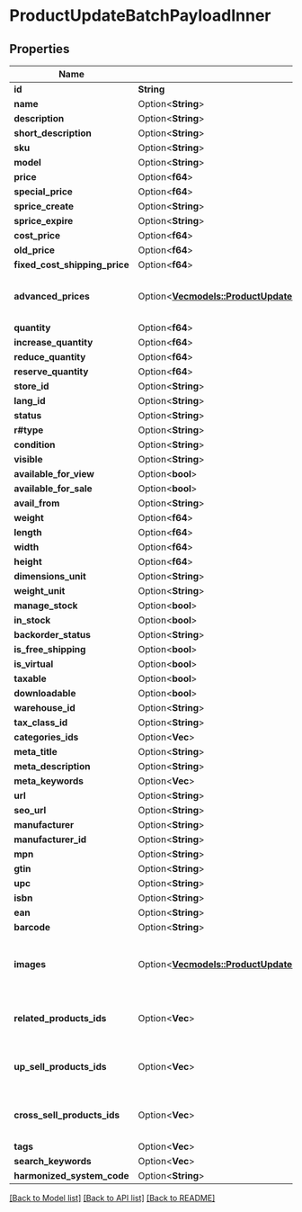 # ProductUpdateBatchPayloadInner

## Properties

Name | Type | Description | Notes
------------ | ------------- | ------------- | -------------
**id** | **String** |  | 
**name** | Option<**String**> |  | [optional]
**description** | Option<**String**> |  | [optional]
**short_description** | Option<**String**> |  | [optional]
**sku** | Option<**String**> |  | [optional]
**model** | Option<**String**> |  | [optional]
**price** | Option<**f64**> |  | [optional]
**special_price** | Option<**f64**> |  | [optional]
**sprice_create** | Option<**String**> |  | [optional]
**sprice_expire** | Option<**String**> |  | [optional]
**cost_price** | Option<**f64**> |  | [optional]
**old_price** | Option<**f64**> |  | [optional]
**fixed_cost_shipping_price** | Option<**f64**> |  | [optional]
**advanced_prices** | Option<[**Vec<models::ProductUpdateBatchPayloadInnerAdvancedPricesInner>**](ProductUpdateBatch_payload_inner_advanced_prices_inner.md)> | If an empty array is passed, all entries will be deleted when the 'nested_items_update_behaviour' parameter is set to 'replace'. | [optional]
**quantity** | Option<**f64**> |  | [optional]
**increase_quantity** | Option<**f64**> |  | [optional]
**reduce_quantity** | Option<**f64**> |  | [optional]
**reserve_quantity** | Option<**f64**> |  | [optional]
**store_id** | Option<**String**> |  | [optional]
**lang_id** | Option<**String**> |  | [optional]
**status** | Option<**String**> |  | [optional]
**r#type** | Option<**String**> |  | [optional]
**condition** | Option<**String**> |  | [optional]
**visible** | Option<**String**> |  | [optional]
**available_for_view** | Option<**bool**> |  | [optional]
**available_for_sale** | Option<**bool**> |  | [optional]
**avail_from** | Option<**String**> |  | [optional]
**weight** | Option<**f64**> |  | [optional]
**length** | Option<**f64**> |  | [optional]
**width** | Option<**f64**> |  | [optional]
**height** | Option<**f64**> |  | [optional]
**dimensions_unit** | Option<**String**> |  | [optional]
**weight_unit** | Option<**String**> |  | [optional]
**manage_stock** | Option<**bool**> |  | [optional]
**in_stock** | Option<**bool**> |  | [optional]
**backorder_status** | Option<**String**> |  | [optional]
**is_free_shipping** | Option<**bool**> |  | [optional]
**is_virtual** | Option<**bool**> |  | [optional]
**taxable** | Option<**bool**> |  | [optional]
**downloadable** | Option<**bool**> |  | [optional]
**warehouse_id** | Option<**String**> |  | [optional]
**tax_class_id** | Option<**String**> |  | [optional]
**categories_ids** | Option<**Vec<String>**> |  | [optional]
**meta_title** | Option<**String**> |  | [optional]
**meta_description** | Option<**String**> |  | [optional]
**meta_keywords** | Option<**Vec<String>**> |  | [optional]
**url** | Option<**String**> |  | [optional]
**seo_url** | Option<**String**> |  | [optional]
**manufacturer** | Option<**String**> |  | [optional]
**manufacturer_id** | Option<**String**> |  | [optional]
**mpn** | Option<**String**> |  | [optional]
**gtin** | Option<**String**> |  | [optional]
**upc** | Option<**String**> |  | [optional]
**isbn** | Option<**String**> |  | [optional]
**ean** | Option<**String**> |  | [optional]
**barcode** | Option<**String**> |  | [optional]
**images** | Option<[**Vec<models::ProductUpdateBatchPayloadInnerImagesInner>**](ProductUpdateBatch_payload_inner_images_inner.md)> | Property 'nested_items_update_behaviour' does not apply. Specified items will be added to existing product images | [optional]
**related_products_ids** | Option<**Vec<String>**> | If an empty array is passed, all entries will be deleted when the 'nested_items_update_behaviour' parameter is set to 'replace'. | [optional]
**up_sell_products_ids** | Option<**Vec<String>**> | If an empty array is passed, all entries will be deleted when the 'nested_items_update_behaviour' parameter is set to 'replace'. | [optional]
**cross_sell_products_ids** | Option<**Vec<String>**> | If an empty array is passed, all entries will be deleted when the 'nested_items_update_behaviour' parameter is set to 'replace'. | [optional]
**tags** | Option<**Vec<String>**> |  | [optional]
**search_keywords** | Option<**Vec<String>**> |  | [optional]
**harmonized_system_code** | Option<**String**> |  | [optional]

[[Back to Model list]](../README.md#documentation-for-models) [[Back to API list]](../README.md#documentation-for-api-endpoints) [[Back to README]](../README.md)


